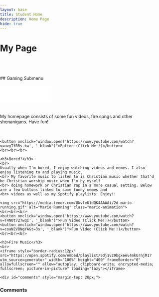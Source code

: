 ```yaml
---
layout: base
title: Student Home 
description: Home Page
hide: true
---
```


<h1> My Page </h1>
<br>
<br>
<br>
## Gaming Submenu
<br>
<br>
<style>
  .dropdown {
    position: relative;
    display: inline-block;
  }
  .dropdown-content {
    display: none;
    position: absolute;
    background-color: #F9F9F9;
    box-shadow: 0px 8px 16px 0px rgba(0,0,0,0.2);
    min-width: 160px;
    z-index: 1;
  }
  .dropdown-content a {
    color: black;
    padding: 12px 16px;
    text-decoration: none;
    display: block;
    border-radius: 5px;
    margin: 5px;
  }
  .dropdown-content a:hover {
    background-color: #ddd;
  }
  .dropdown:hover .dropdown-content {
    display: block;
  }
  .dropdown:hover .dropdown-button {
    background-color: #3E8E41;
  }
</style>
<div class="dropdown">
  <button class="dropdown-button" style="background-color: white; color: white; padding: 16px; font-size: 16px; border-color: white; cursor: pointer; border-radius: 8px;">
    Gaming Submenu
  </button>
  <div class="dropdown-content">
    <a href="navigation/game.html" style="background-color: green; color: white;">Cookie Clicker</a>
    <a href="navigation/calculator.html" style="background-color: orange; color: white;">Binary Calculator</a>
    <a href="navigation/snake.html" style="background-color: red; color: white;">Snake Game</a>
  </div>
  <br>
  <br>
  <br>
</div>



<html lang="en">
<head>
    <meta charset="UTF-8">
    <meta name="viewport" content="width=device-width, initial-scale=1.0">
    <title>Your Website Title</title>
    <style>
        /* Additional styles for your website */
        body {
            margin: 0;
            padding: 0;
            overflow-x: hidden; /* Prevents horizontal scroll */
        }
        .mario-animation {
            position: absolute; /* Fixed position to stay on bottom */
            top: 1615px;
            left: -100px; /* Start position off the screen */
            width: 85px; /* Adjust size as needed */
            height: auto;
            z-index: 1000; /* Ensures it appears above other content */
            animation: runAcross 10s linear infinite; /* Adjust duration as needed */
        }
        @keyframes runAcross {
            0% {
                left: -900px; /* Start from the left edge */
            }
            100% {
                left: 100vw; /* Move to the right edge */
            }
        }
        button {
            padding: 10px 20px;
            border: 2px solid #4CAF50; /* Border similar to other buttons */
            background-color: #f4f4f4; /* Light background */
            color: #000; /* Text color */
            font-size: 16px;
            cursor: pointer;
            transition: background-color 0.3s ease;
        }
        button:hover {
            background-color: #4CAF50; /* Hover background color */
            color: white; /* Text color change on hover */
        }
        .games-section {
            text-align: center;
            margin-top: 50px;
        }
    </style>
</head>
<body>
    <br>
    My homepage consists of some fun videos, fire songs and other shenanigans. Have fun! 
    <br><br><br>

    <button onclick="window.open('https://www.youtube.com/watch?v=uvyTfRRs-kw', '_blank')">Button (Click Me!!)</button>
    <br><br><br>

    <h3>Bored?</h3>
    <br>
    Usually when I'm bored, I enjoy watching videos and memes. I also enjoy listening to and playing music.
    <br> My favorite music to listen to is Christian music whether that'd be Christian worship music when I'm by myself
    <br> doing homework or Christian rap in a more casual setting. Below are a few buttons linked to some funny memes and
    <br> videos as well as my Spotify playlists. Enjoy!!
    
    <img src="https://media.tenor.com/UkvleU1dQK4AAAAi/2d-mario-running.gif" alt="Mario Running" class="mario-animation">
    <br><br><br>
    <button onclick="window.open('https://www.youtube.com/watch?v=T4NOt727wqI', '_blank')">Fun Video (Click Me!!)</button>
    <button onclick="window.open('https://www.youtube.com/watch?v=coaN2VBNgYA&t=3s', '_blank')">Fun Video (Click Me!!)</button>
    <br><br><br>
    
    <h3>Fire Music</h3>
    <br>
    <iframe style="border-radius:12px" src="https://open.spotify.com/embed/playlist/5dj1vz9bgxeev4mkUrnjM1?utm_source=generator" width="100%" height="400" frameBorder="0" allowfullscreen="" allow="autoplay; clipboard-write; encrypted-media; fullscreen; picture-in-picture" loading="lazy"></iframe>

    <div id="comments" style="margin-top: 20px;">
  <h3>Comments</h3>
  <script src="https://utteranc.es/client.js"
          repo="luojonah/jonahluo_student2025"
          issue-term="pathname"
          theme="github-dark"
          crossorigin="anonymous"
          async>
  </script>
</div>
    

</body>
</html>

